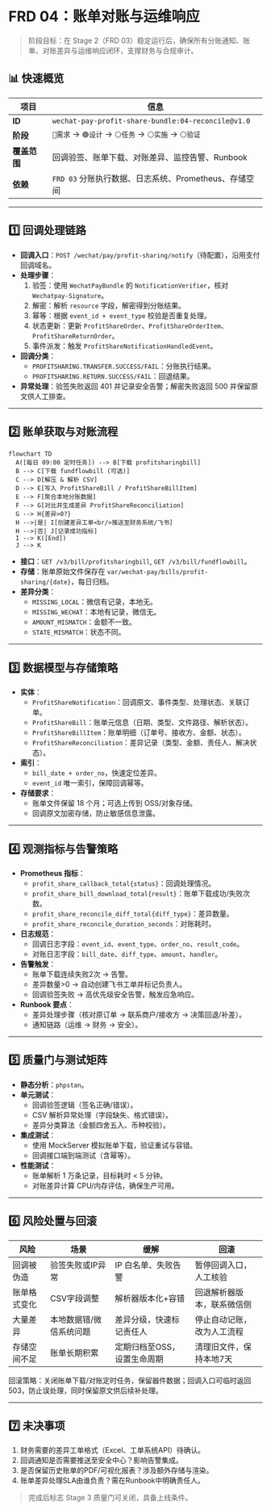 # FRD 04：账单对账与运维响应

> 阶段目标：在 Stage 2（FRD 03）稳定运行后，确保所有分账通知、账单、对账差异与运维响应闭环，支撑财务与合规审计。

## 📊 快速概览
| 项目 | 信息 |
| --- | --- |
| **ID** | `wechat-pay-profit-share-bundle:04-reconcile@v1.0` |
| **阶段** | `🔵需求` → `🟢设计` → `⚪任务` → `⚪实施` → `⚪验证` |
| **覆盖范围** | 回调验签、账单下载、对账差异、监控告警、Runbook |
| **依赖** | `FRD 03` 分账执行数据、日志系统、Prometheus、存储空间 |

---

## 1️⃣ 回调处理链路
- **回调入口**：`POST /wechat/pay/profit-sharing/notify`（待配置），沿用支付回调域名。
- **处理步骤**：
  1. 验签：使用 `WechatPayBundle` 的 `NotificationVerifier`，核对 `Wechatpay-Signature`。
  2. 解密：解析 `resource` 字段，解密得到分账结果。
  3. 幂等：根据 `event_id + event_type` 校验是否重复处理。
  4. 状态更新：更新 `ProfitShareOrder`、`ProfitShareOrderItem`、`ProfitShareReturnOrder`。
  5. 事件派发：触发 `ProfitShareNotificationHandledEvent`。
- **回调分类**：
  - `PROFITSHARING.TRANSFER.SUCCESS/FAIL`：分账执行结果。
  - `PROFITSHARING.RETURN.SUCCESS/FAIL`：回退结果。
- **异常处理**：验签失败返回 401 并记录安全告警；解密失败返回 500 并保留原文供人工排查。

---

## 2️⃣ 账单获取与对账流程
```mermaid
flowchart TD
  A([每日 09:00 定时任务]) --> B[下载 profitsharingbill]
  B --> C[下载 fundflowbill (可选)]
  C --> D[解压 & 解析 CSV]
  D --> E[写入 ProfitShareBill / ProfitShareBillItem]
  E --> F[聚合本地分账数据]
  F --> G[对比并生成差异 ProfitShareReconciliation]
  G --> H{差异>0?}
  H -->|是| I[创建差异工单<br/>推送至财务系统/飞书]
  H -->|否| J[记录成功指标]
  I --> K([End])
  J --> K
```

- **接口**：`GET /v3/bill/profitsharingbill`, `GET /v3/bill/fundflowbill`。
- **存储**：账单原始文件保存在 `var/wechat-pay/bills/profit-sharing/{date}`，每日归档。
- **差异分类**：
  - `MISSING_LOCAL`：微信有记录，本地无。
  - `MISSING_WECHAT`：本地有记录，微信无。
  - `AMOUNT_MISMATCH`：金额不一致。
  - `STATE_MISMATCH`：状态不同。

---

## 3️⃣ 数据模型与存储策略
- **实体**：
  - `ProfitShareNotification`：回调原文、事件类型、处理状态、关联订单。
  - `ProfitShareBill`：账单元信息（日期、类型、文件路径、解析状态）。
  - `ProfitShareBillItem`：账单明细（订单号、接收方、金额、状态）。
  - `ProfitShareReconciliation`：差异记录（类型、金额、责任人、解决状态）。
- **索引**：
  - `bill_date + order_no`，快速定位差异。
  - `event_id` 唯一索引，保障回调幂等。
- **存储要求**：
  - 账单文件保留 18 个月；可选上传到 OSS/对象存储。
  - 回调原文加密存储，防止敏感信息泄露。

---

## 4️⃣ 观测指标与告警策略
- **Prometheus 指标**：
  - `profit_share_callback_total{status}`：回调处理情况。
  - `profit_share_bill_download_total{result}`：账单下载成功/失败次数。
  - `profit_share_reconcile_diff_total{diff_type}`：差异数量。
  - `profit_share_reconcile_duration_seconds`：对账耗时。
- **日志规范**：
  - 回调日志字段：`event_id`、`event_type`、`order_no`、`result_code`。
  - 对账日志字段：`bill_date`、`diff_type`、`amount`、`handler`。
- **告警触发**：
  - 账单下载连续失败2次 → 告警。
  - 差异数量>0 → 自动创建飞书工单并标记负责人。
  - 回调验签失败 → 高优先级安全告警，触发应急响应。
- **Runbook 要点**：
  - 差异处理步骤（核对原订单 → 联系商户/接收方 → 决策回退/补差）。
  - 通知链路（运维 → 财务 → 安全）。

---

## 5️⃣ 质量门与测试矩阵
- **静态分析**：`phpstan`。
- **单元测试**：
  - 回调验签逻辑（签名正确/错误）。
  - CSV 解析异常处理（字段缺失、格式错误）。
  - 差异分类算法（金额四舍五入、币种校验）。
- **集成测试**：
  - 使用 MockServer 模拟账单下载，验证重试与容错。
  - 回调接口端到端测试（含幂等）。
- **性能测试**：
  - 账单解析 1 万条记录，目标耗时 < 5 分钟。
  - 对账差异计算 CPU/内存评估，确保生产可用。

---

## 6️⃣ 风险处置与回滚
| 风险 | 场景 | 缓解 | 回滚 |
| --- | --- | --- | --- |
| 回调被伪造 | 验签失败或IP异常 | IP 白名单、失败告警 | 暂停回调入口，人工核验 |
| 账单格式变化 | CSV字段调整 | 解析器版本化+容错 | 回退解析器版本，联系微信侧 |
| 大量差异 | 本地数据错/微信系统问题 | 差异分级，快速标记责任人 | 停止自动记账，改为人工流程 |
| 存储空间不足 | 账单长期积累 | 定期归档至OSS，设置生命周期 | 清理旧文件，保持本地7天 |

回滚策略：关闭账单下载/对账定时任务，保留器件数据；回调入口可临时返回 503，防止误处理，同时保留原文供后续补处理。

---

## 7️⃣ 未决事项
1. 财务需要的差异工单格式（Excel、工单系统API）待确认。
2. 回调通知是否需要推送至安全中心？影响告警集成。
3. 是否保留历史账单的PDF/可视化报表？涉及额外存储与渲染。
4. 账单差异处理SLA由谁负责？需在Runbook中明确责任人。

> 完成后标志 Stage 3 质量门可关闭，具备上线条件。
